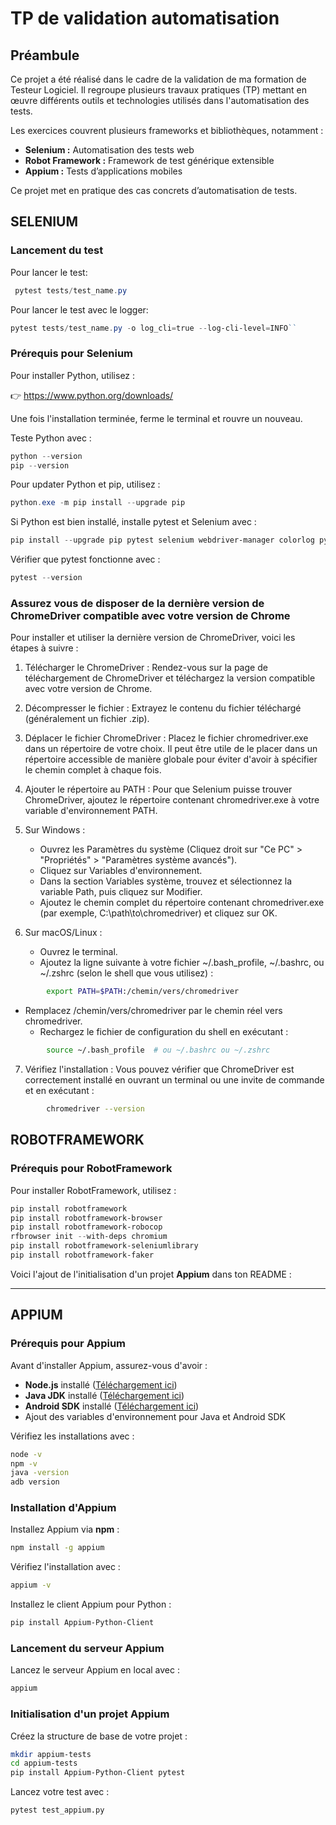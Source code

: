 # TP de validation automatisation

## Préambule

Ce projet a été réalisé dans le cadre de la validation de ma formation de Testeur Logiciel. Il regroupe plusieurs travaux pratiques (TP) mettant en œuvre différents outils et technologies utilisés dans l'automatisation des tests.

Les exercices couvrent plusieurs frameworks et bibliothèques, notamment :

- **Selenium :** Automatisation des tests web
- **Robot Framework :** Framework de test générique extensible
- **Appium :** Tests d’applications mobiles

Ce projet met en pratique des cas concrets d’automatisation de tests.

## SELENIUM

### Lancement du test

Pour lancer le test:

```POWERSHELL
 pytest tests/test_name.py
```

Pour lancer le test avec le logger:

```POWERSHELL
pytest tests/test_name.py -o log_cli=true --log-cli-level=INFO``
```

### Prérequis pour Selenium

Pour installer Python, utilisez :

👉 <https://www.python.org/downloads/>

Une fois l'installation terminée, ferme le terminal et rouvre un nouveau.

Teste Python avec :

```POWERSHELL
python --version
pip --version
```

Pour updater Python et pip, utilisez :

```POWERSHELL
python.exe -m pip install --upgrade pip
```

Si Python est bien installé, installe pytest et Selenium avec :

```POWERSHELL
pip install --upgrade pip pytest selenium webdriver-manager colorlog pytest-bdd
```

Vérifier que pytest fonctionne avec :

```POWERSHELL
pytest --version
```

### Assurez vous de disposer de la dernière version de ChromeDriver compatible avec votre version de Chrome

Pour installer et utiliser la dernière version de ChromeDriver, voici les étapes à suivre :

1. Télécharger le ChromeDriver : Rendez-vous sur la page de téléchargement de ChromeDriver et téléchargez la version compatible avec votre version de Chrome.

2. Décompresser le fichier : Extrayez le contenu du fichier téléchargé (généralement un fichier .zip).

3. Déplacer le fichier ChromeDriver : Placez le fichier chromedriver.exe dans un répertoire de votre choix. Il peut être utile de le placer dans un répertoire accessible de manière globale pour éviter d'avoir à spécifier le chemin complet à chaque fois.

4. Ajouter le répertoire au PATH : Pour que Selenium puisse trouver ChromeDriver, ajoutez le répertoire contenant chromedriver.exe à votre variable d'environnement PATH.

5. Sur Windows :

   * Ouvrez les Paramètres du système (Cliquez droit sur "Ce PC" > "Propriétés" > "Paramètres système avancés").
   * Cliquez sur Variables d'environnement.
   * Dans la section Variables système, trouvez et sélectionnez la variable Path, puis cliquez sur Modifier.
   * Ajoutez le chemin complet du répertoire contenant chromedriver.exe (par exemple, C:\path\to\chromedriver\) et cliquez sur OK.

6. Sur macOS/Linux :

   * Ouvrez le terminal.
   * Ajoutez la ligne suivante à votre fichier ~/.bash_profile, ~/.bashrc, ou ~/.zshrc (selon le shell que vous utilisez) :

```bash
        export PATH=$PATH:/chemin/vers/chromedriver
```

* Remplacez /chemin/vers/chromedriver par le chemin réel vers chromedriver.
  * Rechargez le fichier de configuration du shell en exécutant :

```bash
        source ~/.bash_profile  # ou ~/.bashrc ou ~/.zshrc
```

7. Vérifiez l'installation : Vous pouvez vérifier que ChromeDriver est correctement installé en ouvrant un terminal ou une invite de commande et en exécutant :

```bash
        chromedriver --version
```

## ROBOTFRAMEWORK

### Prérequis pour RobotFramework

Pour installer RobotFramework, utilisez :

````Powershell
pip install robotframework
pip install robotframework-browser
pip install robotframework-robocop
rfbrowser init --with-deps chromium
pip install robotframework-seleniumlibrary
pip install robotframework-faker
````
Voici l'ajout de l'initialisation d'un projet **Appium** dans ton README :  

---

## APPIUM

### Prérequis pour Appium  

Avant d'installer Appium, assurez-vous d'avoir :  

- **Node.js** installé ([Téléchargement ici](https://nodejs.org/))  
- **Java JDK** installé ([Téléchargement ici](https://www.oracle.com/java/technologies/javase-jdk11-downloads.html))  
- **Android SDK** installé ([Téléchargement ici](https://developer.android.com/studio))  
- Ajout des variables d'environnement pour Java et Android SDK  

Vérifiez les installations avec :  

```bash
node -v
npm -v
java -version
adb version
```

### Installation d'Appium  

Installez Appium via **npm** :  

```bash
npm install -g appium
```

Vérifiez l'installation avec :  

```bash
appium -v
```

Installez le client Appium pour Python :  

```bash
pip install Appium-Python-Client
```

### Lancement du serveur Appium  

Lancez le serveur Appium en local avec :  

```bash
appium
```

### Initialisation d'un projet Appium  

Créez la structure de base de votre projet :  

```bash
mkdir appium-tests
cd appium-tests
pip install Appium-Python-Client pytest
```

Lancez votre test avec :  

```bash
pytest test_appium.py
```
